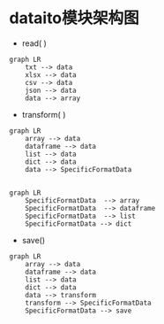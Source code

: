 # dataito模块架构图

- read( )

```mermaid
graph LR
    txt --> data
    xlsx --> data
    csv --> data
    json --> data
    data --> array
```

- transform( )

```mermaid
graph LR
    array --> data
    dataframe --> data
    list --> data
    dict --> data
    data --> SpecificFormatData
  
```

```mermaid
graph LR
	SpecificFormatData  --> array
	SpecificFormatData  --> dataframe
	SpecificFormatData  --> list
	SpecificFormatData --> dict
```

- save()

```mermaid
graph LR
    array --> data
    dataframe --> data
    list --> data
    dict --> data
    data --> transform
    transform --> SpecificFormatData
    SpecificFormatData --> save
```

